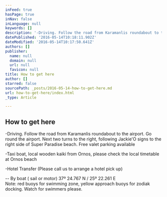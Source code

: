 ```yaml
---
inFeed: true
hasPage: true
inNav: false
inLanguage: null
keywords: []
description: '-Driving. Follow the road from Karamanlis roundabout to the airport. Go round the airport. Next two turns to the right, following Jackie’O signs to the right side of Super Paradise beach. Free valet parking available'
datePublished: '2016-05-14T10:18:11.902Z'
dateModified: '2016-05-14T10:17:50.641Z'
authors: []
publisher:
  name: null
  domain: null
  url: null
  favicon: null
title: How to get here
author: []
starred: false
sourcePath: _posts/2016-05-14-how-to-get-here.md
url: how-to-get-here/index.html
_type: Article

---
```

## How to get here

-Driving. Follow the road from Karamanlis roundabout to the airport. Go round the airport. Next two turns to the right, following Jackie'O signs to the right side of Super Paradise beach. Free valet parking available

-Taxi boat, local wooden kaiki from Ornos, please check the local timetable at Ornos beach

-Hotel Transfer (Please call us to arrange a hotel pick up)

-- By boat ( sail or motor) 37º 24.767 N / 25º 22.261 E  
Note: red buoys for swimming zone, yellow approach buoys for zodiak docking. Watch for swimmers please.
